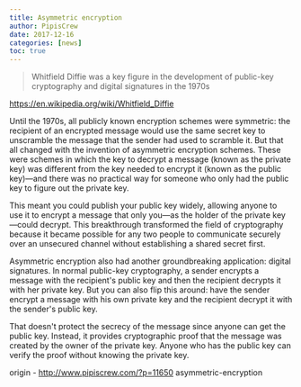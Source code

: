 ```yaml
---
title: Asymmetric encryption
author: PipisCrew
date: 2017-12-16
categories: [news]
toc: true
---
```


> Whitfield Diffie was a key figure in the development of public-key cryptography and digital signatures in the 1970s

https://en.wikipedia.org/wiki/Whitfield_Diffie

Until the 1970s, all publicly known encryption schemes were symmetric: the recipient of an encrypted message would use the same secret key to unscramble the message that the sender had used to scramble it. But that all changed with the invention of asymmetric encryption schemes. These were schemes in which the key to decrypt a message (known as the private key) was different from the key needed to encrypt it (known as the public key)—and there was no practical way for someone who only had the public key to figure out the private key.

This meant you could publish your public key widely, allowing anyone to use it to encrypt a message that only you—as the holder of the private key—could decrypt. This breakthrough transformed the field of cryptography because it became possible for any two people to communicate securely over an unsecured channel without establishing a shared secret first.

Asymmetric encryption also had another groundbreaking application: digital signatures. In normal public-key cryptography, a sender encrypts a message with the recipient's public key and then the recipient decrypts it with her private key. But you can also flip this around: have the sender encrypt a message with his own private key and the recipient decrypt it with the sender's public key.

That doesn't protect the secrecy of the message since anyone can get the public key. Instead, it provides cryptographic proof that the message was created by the owner of the private key. Anyone who has the public key can verify the proof without knowing the private key.

origin - http://www.pipiscrew.com/?p=11650 asymmetric-encryption